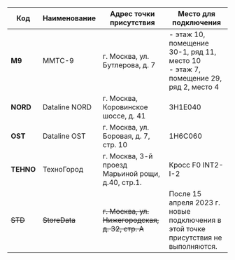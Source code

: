 Код | Наименование | Адрес точки присутствия | Место для подключения
 --- | --- | --- | --- 
 **M9** |  ММТС-9 | г. Москва, ул. Бутлерова, д. 7 |- этаж 10, помещение 30-1, ряд 11, место 10<br>- этаж 7, помещение 29, ряд 2, место 4
 **NORD** | Dataline NORD | г. Москва, Коровинское шоссе, д. 41 | 3H1E040
 **OST** |  Dataline OST | г. Москва, ул. Боровая, д. 7, стр. 10 | 1H6C060
 **TEHNO** | ТехноГород | г. Москва, 3-й проезд Марьиной рощи, д.40, стр.1. | Кросс F0 INT2-I-2
 ~~STD~~ | ~~StoreData~~ | ~~г. Москва, ул. Нижегородская, д. 32, стр. А~~ | После 15 апреля 2023 г. новые подключения в этой точке присутствия не выполняются.
